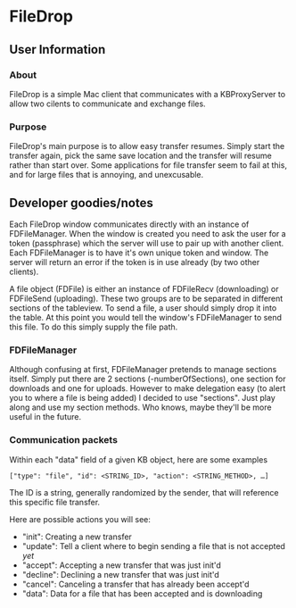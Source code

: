 # FileDrop

## User Information

### About

FileDrop is a simple Mac client that communicates with a KBProxyServer to allow two cilents to communicate and exchange files.

### Purpose

FileDrop's main purpose is to allow easy transfer resumes. Simply start the transfer again, pick the same save location and the transfer will resume rather than start over. Some applications for file transfer seem to fail at this, and for large files that is annoying, and unexcusable. 




## Developer goodies/notes

Each FileDrop window communicates directly with an instance of FDFileManager. When the window is created you need to ask the user for a token (passphrase) which the server will use to pair up with another client. Each FDFileManager is to have it's own unique token and window. The server will return an error if the token is in use already (by two other clients). 

A file object (FDFile) is either an instance of FDFileRecv (downloading) or FDFileSend (uploading). These two groups are to be separated in different sections of the tableview. To send a file, a user should simply drop it into the table. At this point you would tell the window's FDFileManager to send this file. To do this simply supply the file path. 


### FDFileManager

Although confusing at first, FDFileManager pretends to manage sections itself. Simply put there are 2 sections (-numberOfSections), one section for downloads and one for uploads. However to make delegation easy (to alert you to where a file is being added) I decided to use "sections". Just play along and use my section methods. Who knows, maybe they'll be more useful in the future. 


### Communication packets

Within each "data" field of a given KB object, here are some examples

    ["type": "file", "id": <STRING_ID>, "action": <STRING_METHOD>, …]

The ID is a string, generally randomized by the sender, that will reference this specific file transfer. 


Here are possible actions you will see:

- "init": Creating a new transfer
- "update": Tell a client where to begin sending a file that is not accepted *yet*
- "accept": Accepting a new transfer that was just init'd
- "decline": Declining a new transfer that was just init'd
- "cancel": Canceling a transfer that has already been accept'd
- "data": Data for a file that has been accepted and is downloading

